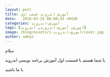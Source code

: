 ```yaml
---
layout: post
title: آموزش اندروید قسمت اول
date:   2016-03-25 08:00:43 +0430
categories: آموزش-اندروید
tags: [آموزش, آموزش-اندروید, اندروید]
image: /blog/assets/آموزش-اندروید-1/cover.jpg
author: admin
---
```


سلام

با شما هستم با قسمت اول آموزش برنامه نویسی اندروید

با ما باشید